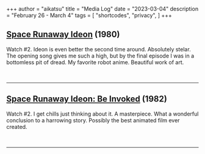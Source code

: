 +++
author = "aikatsu"
title = "Media Log"
date = "2023-03-04"
description = "February 26 - March 4"
tags = [
    "shortcodes",
    "privacy",
]
+++

## [Space Runaway Ideon](https://anidb.net/anime/1807) (1980)

Watch #2. Ideon is even better the second time around. Absolutely stelar. The opening song gives me such a high, but by the final episode I was in a bottomless pit of dread. My favorite robot anime. Beautiful work of art.


<br>

---

## [Space Runaway Ideon: Be Invoked](https://anidb.net/anime/1809) (1982)

Watch #2. I get chills just thinking about it. A masterpiece. What a wonderful conclusion to a harrowing story. Possibly the best animated film ever created.

<br>

---

<br>





